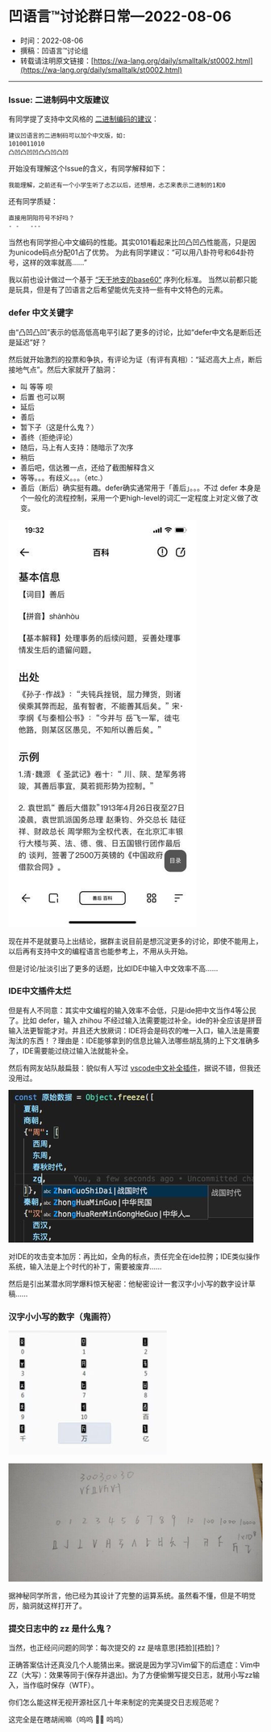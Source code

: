 # 凹语言™讨论群日常—2022-08-06

- 时间：2022-08-06
- 撰稿：凹语言™讨论组
- 转载请注明原文链接：[https://wa-lang.org/daily/smalltalk/st0002.html](https://wa-lang.org/daily/smalltalk/st0002.html)

---

### Issue: 二进制码中文版建议

有同学提了支持中文风格的 [二进制编码的建议](https://github.com/wa-lang/wa/issues/11)：

```
建议凹语言的二进制码可以加个中文版，如:
1010011010
凸凹凸凹凹凸凸凹凸凹
```

开始没有理解这个Issue的含义，有同学解释如下：

```
我能理解，之前还有一个小学生听了忐忑以后，还想用，忐忑来表示二进制的1和0
```

还有同学质疑：

```
直接用阴阳符号不好吗？
- -   ---
```

当然也有同学担心中文编码的性能。其实0101看起来比凹凸凹凸性能高，只是因为unicode码点分配01占了优势。
为此有同学建议：“可以用八卦符号和64卦符号，这样的效率就高……”

我以前也设计做过一个基于 [“天干地支的base60”](https://github.com/chai2010/base60) 序列化标准。
当然以前都只能是玩具，但是有了凹语言之后希望能优先支持一些有中文特色的元素。

### defer 中文关键字

由“凸凹凸凹”表示的低高低高电平引起了更多的讨论，比如“defer中文名是断后还是延迟”好？

然后就开始激烈的投票和争执，有评论为证（有评有真相）：“延迟高大上点，断后接地气点”。然后大家就开了脑洞：

- 叫 等等 呗
- 后置 也可以啊
- 延后
- 善后
- 暂下子（这是什么鬼？）
- 善终（拒绝评论）
- 随后，马上有人支持：随暗示了次序
- 稍后
- 善后吧，信达雅一点，还给了截图解释含义
- 等等。。。有歧义。。。（etc.）
- 善后（断后）确实挺有趣。defer确实通常用于「善后」。。。不过 defer 本身是个一般化的流程控制，采用一个更high-level的词汇一定程度上对定义做了改变。

![善后溯源图](/st0002-01.jpg)

现在并不是就要马上出结论，据群主说目前是想沉淀更多的讨论，即使不能用上，以后再有支持中文的编程语言也能参考上，不用从头开始。

但是讨论/扯淡引出了更多的话题，比如IDE中输入中文效率不高……

### IDE中文插件太烂

但是有人不同意：其实中文编程的输入效率不会低，只是ide把中文当作4等公民了。比如 defer，输入 zhihou 不经过输入法需要能过补全。ide的补全应该是拼音输入法更智能才对。并且还大放厥词：IDE将会是码农的唯一入口，输入法是需要淘汰的东西！？理由是：IDE能够拿到的信息比输入法哪些胡乱猜的上下文准确多了，IDE需要能过绕过输入法就能补全。

然后有网友站队敲扁鼓：貌似有人写过 [vscode中文补全插件](https://zhuanlan.zhihu.com/p/138708196)，据说不错，但我还没用过。

![vscode中文补全插件](/st0002-02.jpg)

对IDE的攻击变本加厉：再比如，全角的标点，责任完全在ide拉胯；IDE类似操作系统，输入法是上个时代的补丁，需要被废弃……

然后是引出某潜水同学爆料惊天秘密：他秘密设计一套汉字小小写的数字设计草稿……

### 汉字小小写的数字（鬼画符）

![](/st0002-03.jpg)

![](/st0002-04.jpg)

据神秘同学所言，他已经为其设计了完整的运算系统。虽然看不懂，但是不明觉厉，脑洞就这样打开了。


### 提交日志中的 zz 是什么鬼？

当然，也正经问问题的同学：每次提交的 zz 是啥意思[捂脸][捂脸]？

正确答案估计还真没几个人能猜出来。据说是因为学习Vim留下的后遗症：Vim中ZZ（大写）：效果等同于(保存并退出)。为了方便偷懒写提交日志，就用小写zz输入，当作临时保存（WTF）。

你们怎么能这样无视开源社区几十年来制定的完美提交日志规范呢？

这完全是在瞎胡闹嘛（呜呜 🥹🥹 呜呜）
